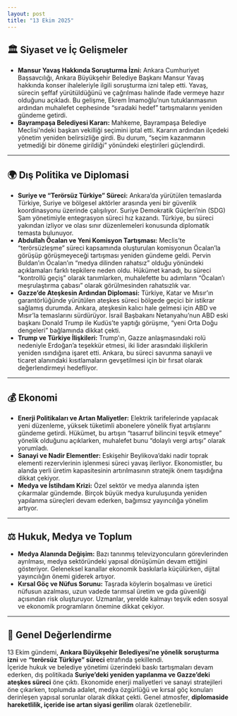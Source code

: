 ```yaml
---
layout: post
title: "13 Ekim 2025"
---
```


## 🏛️ Siyaset ve İç Gelişmeler

* **Mansur Yavaş Hakkında Soruşturma İzni:** Ankara Cumhuriyet Başsavcılığı, Ankara Büyükşehir Belediye Başkanı Mansur Yavaş hakkında konser ihaleleriyle ilgili soruşturma izni talep etti. Yavaş, sürecin şeffaf yürütüldüğünü ve çağrılması halinde ifade vermeye hazır olduğunu açıkladı. Bu gelişme, Ekrem İmamoğlu’nun tutuklanmasının ardından muhalefet cephesinde “sıradaki hedef” tartışmalarını yeniden gündeme getirdi.  
* **Bayrampaşa Belediyesi Kararı:** Mahkeme, Bayrampaşa Belediye Meclisi'ndeki başkan vekilliği seçimini iptal etti. Kararın ardından ilçedeki yönetim yeniden belirsizliğe girdi. Bu durum, “seçim kazanmanın yetmediği bir döneme girildiği” yönündeki eleştirileri güçlendirdi.  

---

## 🌍 Dış Politika ve Diplomasi

* **Suriye ve “Terörsüz Türkiye” Süreci:** Ankara’da yürütülen temaslarda Türkiye, Suriye ve bölgesel aktörler arasında yeni bir güvenlik koordinasyonu üzerinde çalışılıyor. Suriye Demokratik Güçleri’nin (SDG) Şam yönetimiyle entegrasyon süreci hız kazandı. Türkiye, bu süreci yakından izliyor ve olası sınır düzenlemeleri konusunda diplomatik temasta bulunuyor.  
* **Abdullah Öcalan ve Yeni Komisyon Tartışması:** Meclis’te “terörsüzleşme” süreci kapsamında oluşturulan komisyonun Öcalan’la görüşüp görüşmeyeceği tartışması yeniden gündeme geldi. Pervin Buldan’ın Öcalan’ın “medya dilinden rahatsız” olduğu yönündeki açıklamaları farklı tepkilere neden oldu. Hükümet kanadı, bu süreci “kontrollü geçiş” olarak tanımlarken, muhalefette bu adımların “Öcalan’ı meşrulaştırma çabası” olarak görülmesinden rahatsızlık var.  
* **Gazze’de Ateşkesin Ardından Diplomasi:** Türkiye, Katar ve Mısır’ın garantörlüğünde yürütülen ateşkes süreci bölgede geçici bir istikrar sağlamış durumda. Ankara, ateşkesin kalıcı hale gelmesi için ABD ve Mısır’la temaslarını sürdürüyor. İsrail Başbakanı Netanyahu’nun ABD eski başkanı Donald Trump ile Kudüs’te yaptığı görüşme, “yeni Orta Doğu dengeleri” bağlamında dikkat çekti.  
* **Trump ve Türkiye İlişkileri:** Trump’ın, Gazze anlaşmasındaki rolü nedeniyle Erdoğan’a teşekkür etmesi, iki lider arasındaki ilişkilerin yeniden ısındığına işaret etti. Ankara, bu süreci savunma sanayii ve ticaret alanındaki kısıtlamaların gevşetilmesi için bir fırsat olarak değerlendirmeyi hedefliyor.  

---

## 💰 Ekonomi

* **Enerji Politikaları ve Artan Maliyetler:** Elektrik tarifelerinde yapılacak yeni düzenleme, yüksek tüketimli abonelere yönelik fiyat artışlarını gündeme getirdi. Hükümet, bu artışın “tasarruf bilincini teşvik etmeye” yönelik olduğunu açıklarken, muhalefet bunu “dolaylı vergi artışı” olarak yorumladı.  
* **Sanayi ve Nadir Elementler:** Eskişehir Beylikova’daki nadir toprak elementi rezervlerinin işlenmesi süreci yavaş ilerliyor. Ekonomistler, bu alanda yerli üretim kapasitesinin artırılmasının stratejik önem taşıdığına dikkat çekiyor.  
* **Medya ve İstihdam Krizi:** Özel sektör ve medya alanında işten çıkarmalar gündemde. Birçok büyük medya kuruluşunda yeniden yapılanma süreçleri devam ederken, bağımsız yayıncılığa yönelim artıyor.  

---

## ⚖️ Hukuk, Medya ve Toplum

* **Medya Alanında Değişim:** Bazı tanınmış televizyoncuların görevlerinden ayrılması, medya sektöründeki yapısal dönüşümün devam ettiğini gösteriyor. Geleneksel kanallar ekonomik baskılarla küçülürken, dijital yayıncılığın önemi giderek artıyor.  
* **Kırsal Göç ve Nüfus Sorunu:** Taşrada köylerin boşalması ve üretici nüfusun azalması, uzun vadede tarımsal üretim ve gıda güvenliği açısından risk oluşturuyor. Uzmanlar, yerelde kalmayı teşvik eden sosyal ve ekonomik programların önemine dikkat çekiyor.

---

## 📌 Genel Değerlendirme

13 Ekim gündemi, **Ankara Büyükşehir Belediyesi’ne yönelik soruşturma izni** ve **“terörsüz Türkiye” süreci** etrafında şekillendi.  
İçeride hukuk ve belediye yönetimi üzerindeki baskı tartışmaları devam ederken, dış politikada **Suriye’deki yeniden yapılanma ve Gazze’deki ateşkes süreci** öne çıktı. Ekonomide enerji maliyetleri ve sanayi stratejileri öne çıkarken, toplumda adalet, medya özgürlüğü ve kırsal göç konuları derinleşen yapısal sorunlar olarak dikkat çekti. Genel atmosfer, **diplomaside hareketlilik, içeride ise artan siyasi gerilim** olarak özetlenebilir.